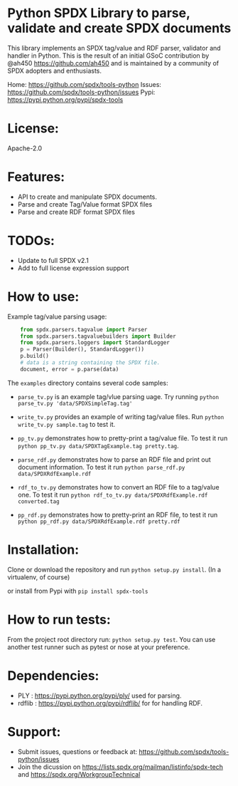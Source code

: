 Python SPDX Library to parse, validate and create SPDX documents
==========================

This library implements an SPDX tag/value and RDF parser, validator and handler in Python.
This is the result of an initial GSoC contribution by @ah450 https://github.com/ah450 and 
is maintained by a community of SPDX adopters and enthusiasts.

Home: https://github.com/spdx/tools-python
Issues: https://github.com/spdx/tools-python/issues
Pypi: https://pypi.python.org/pypi/spdx-tools


License:
========

Apache-2.0


Features:
==================

* API to create and manipulate SPDX documents.
* Parse and create Tag/Value format SPDX files
* Parse and create RDF format SPDX files


TODOs:
======

* Update to full SPDX v2.1
* Add to full license expression support

How to use:
===========

Example tag/value parsing usage:
```Python
    from spdx.parsers.tagvalue import Parser
    from spdx.parsers.tagvaluebuilders import Builder
    from spdx.parsers.loggers import StandardLogger
    p = Parser(Builder(), StandardLogger())
    p.build()
    # data is a string containing the SPDX file.
    document, error = p.parse(data)

```

The `examples` directory contains several code samples:

* `parse_tv.py` is an example tag/vlue parsing uage.
  Try running `python parse_tv.py 'data/SPDXSimpleTag.tag' `

* `write_tv.py` provides an example of writing tag/value files.
  Run `python write_tv.py sample.tag` to test it.

* `pp_tv.py` demonstrates how to pretty-print a tag/value file.
   To test it run `python pp_tv.py data/SPDXTagExample.tag pretty.tag`.

* `parse_rdf.py` demonstrates how to parse an RDF file and print out document 
   information. To test it run `python parse_rdf.py data/SPDXRdfExample.rdf`

* `rdf_to_tv.py` demonstrates how to convert an RDF file to a tag/value one.
   To test it run `python rdf_to_tv.py data/SPDXRdfExample.rdf converted.tag`

* `pp_rdf.py` demonstrates how to pretty-print an RDF file, to test it run 
  `python pp_rdf.py data/SPDXRdfExample.rdf pretty.rdf`


Installation:
=============

Clone or download the repository and run `python setup.py install`. (In a virtualenv, of course)

or install from Pypi with `pip install spdx-tools`


How to run tests:
=================

From the project root directory run: `python setup.py test`.
You can use another test runner such as pytest or nose at your preference.


Dependencies:
=============

* PLY : https://pypi.python.org/pypi/ply/ used for parsing.
* rdflib : https://pypi.python.org/pypi/rdflib/ for for handling RDF. 


Support:
=======

* Submit issues, questions or feedback at: https://github.com/spdx/tools-python/issues
* Join the dicussion on https://lists.spdx.org/mailman/listinfo/spdx-tech and 
  https://spdx.org/WorkgroupTechnical
